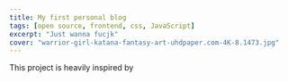 ```yaml
---
title: My first personal blog
tags: [open source, frontend, css, JavaScript]
excerpt: "Just wanna fucjk"
cover: "warrior-girl-katana-fantasy-art-uhdpaper.com-4K-8.1473.jpg"
---
```


This project is heavily inspired by 